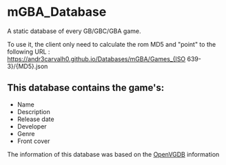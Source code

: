 # mGBA_Database
A static database of every GB/GBC/GBA game.

To use it, the client only need to calculate the rom MD5 and "point" to the following URL : https://andr3carvalh0.github.io/Databases/mGBA/Games_{ISO 639-3}/{MD5}.json

## This database contains the game's:
* Name
* Description
* Release date
* Developer
* Genre
* Front cover

The information of this database was based on the [OpenVGDB](https://github.com/OpenVGDB/OpenVGDB) information
